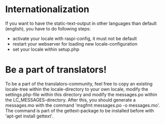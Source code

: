 # Internationalization
If you want to have the static-text-output in other languages than default 
(english), you have to do following steps:
* activate your locale with raspi-config, it must not be default
* restart your webserver for loading new locale-configuration
* set your locale within setup.php

# Be a part of translators!
To be a part of the translators-community, feel free to copy an existing 
locale-tree within the locale-directory to your own locale, modify the 
settings.php-file within this directory and modify the messages.po within
the LC_MESSAGES-directory. After this, you should generate a messages.mo
with the command 'msgfmt messages.po -o messages.mo'. The command is part
of the gettext-package to be installed before with 'apt-get install gettext'.